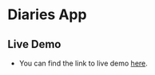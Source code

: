 # Diaries App

## Live Demo
* You can find the link to live demo [here](http://project09b-hassanalikhan.surge.sh/).